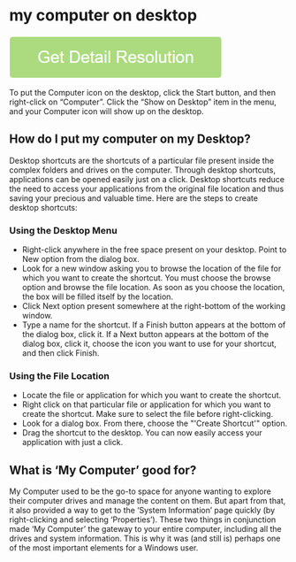 # my computer on desktop

[![my computer on desktop](get-startted.png)](https://github.com/techrapidly/my.computer.on.desktop)

To put the Computer icon on the desktop, click the Start button, and then right-click on “Computer”. Click the “Show on Desktop” item in the menu, and your Computer icon will show up on the desktop.

## How do I put my computer on my Desktop?

Desktop shortcuts are the shortcuts of a particular file present inside the complex folders and drives on the computer. Through desktop shortcuts, applications can be opened easily just on a click. Desktop shortcuts reduce the need to access your applications from the original file location and thus saving your precious and valuable time. Here are the steps to create desktop shortcuts:

### Using the Desktop Menu

* Right-click anywhere in the free space present on your desktop. Point to New option from the dialog box.
* Look for a new window asking you to browse the location of the file for which you want to create the shortcut. You must choose the browse option and browse the file location. As soon as you choose the location, the box will be filled itself by the location.
* Click Next option present somewhere at the right-bottom of the working window.
* Type a name for the shortcut. If a Finish button appears at the bottom of the dialog box, click it. If a Next button appears at the bottom of the dialog box, click it, choose the icon you want to use for your shortcut, and then click Finish.

### Using the File Location

* Locate the file or application for which you want to create the shortcut.
* Right click on that particular file or application for which you want to create the shortcut. Make sure to select the file before right-clicking.
* Look for a dialog box. From there, choose the "'Create Shortcut'" option.
* Drag the shortcut to the desktop. You can now easily access your application with just a click.

## What is ‘My Computer’ good for?

My Computer used to be the go-to space for anyone wanting to explore their computer drives and manage the content on them. But apart from that, it also provided a way to get to the ‘System Information’ page quickly (by right-clicking and selecting ‘Properties’). These two things in conjunction made ‘My Computer’ the gateway to your entire computer, including all the drives and system information. This is why it was (and still is) perhaps one of the most important elements for a Windows user.
